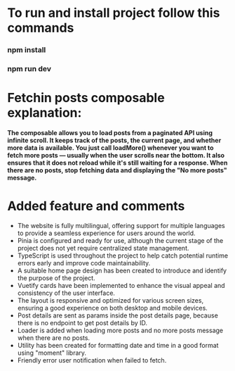 
# To run and install project follow this commands

### npm install
### npm run dev

# Fetchin posts composable explanation:

#### The composable allows you to load posts from a paginated API using infinite scroll. It keeps track of the posts, the current page, and whether more data is available. You just call loadMore() whenever you want to fetch more posts — usually when the user scrolls near the bottom. It also ensures that it does not reload while it's still waiting for a response. When there are no posts, stop fetching data and displaying the "No more posts" message.

# Added feature and comments

- The website is fully multilingual, offering support for multiple languages to provide a seamless experience for users around the world.
- Pinia is configured and ready for use, although the current stage of the project does not yet require centralized state management.
- TypeScript is used throughout the project to help catch potential runtime errors early and improve code maintainability.
- A suitable home page design has been created to introduce and identify the purpose of the project.
- Vuetify cards have been implemented to enhance the visual appeal and consistency of the user interface.
- The layout is responsive and optimized for various screen sizes, ensuring a good experience on both desktop and mobile devices.
- Post details are sent as params inside the post details page, because there is no endpoint to get post details by ID.
- Loader is added when loading more posts and no more posts message when there are no posts.
- Utility has been created for formatting date and time in a good format using "moment" library.
- Friendly error user notification when failed to fetch. 


